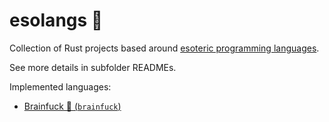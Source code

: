 # esolangs 🎨

Collection of Rust projects based around [esoteric programming languages](https://en.wikipedia.org/wiki/Esoteric_programming_language).

See more details in subfolder READMEs.

Implemented languages:

- [Brainfuck 🧠 (`brainfuck`)](./brainfuck#readme)

